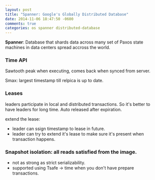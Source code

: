 ```yaml
---
layout: post
title: "Spanner: Google's Globally Distributed Database"
date: 2014-11-06 18:47:50 -0600
comments: true
categories: os spanner distributed-database
---
```


**Spanner**: Database that shards data across many set of Paxos state machines in data centers spread accross the world.


### Time API

Sawtooth peak when executing, comes back when synced from server.

Smax: largest timestamp till relpica is up to date.

### Leases
leaders participate in local and distributed transactions. So it's better to have leaders for long time. Auto released after expiration.

extend the lease:
- leader can ssign timestamp to lease in future.
- leader can try to extend it's lease to make sure it's present when transaction happens.


### Snapshot isolation: all reads satisfied from the image.

- not as strong as strict serializability.
- supported using Tsafe -> time when you don't have prepare transactions.

















































